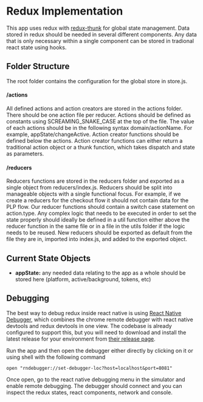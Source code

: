 # Redux Implementation
This app uses redux with [redux-thunk](https://github.com/reduxjs/redux-thunk) for global state management. Data stored in redux should be needed in several different components. Any data that is only necessary within a single component can be stored in tradional react state using hooks.

## Folder Structure
The root folder contains the configuration for the global store in store.js.

#### /actions
All defined actions and action creators are stored in the actions folder. There should be one action file per reducer. Actions should be defined as constants using SCREAMING_SNAKE_CASE at the top of the file. The value of each actions should be in the following syntax domain/actionName. For example, appState/changeActive. Action creator functions should be defined below the actions. Action creator functions can either return a traditional action object or a thunk function, which takes dispatch and state as parameters.

#### /reducers
Reducers functions are stored in the reducers folder and exported as a single object from reducers/index.js. Reducers should be split into manageable objects with a single functional focus. For example, if we create a reducers for the checkout flow it should not contain data for the PLP flow. Our reducer functions should contain a switch case statement on action.type. Any complex logic that needs to be executed in order to set the state properly should ideally be defined in a util function either above the reducer function in the same file or in a file in the utils folder if the logic needs to be reused. New reducers should be exported as default from the file they are in, imported into index.js, and added to the exported object.

## Current State Objects
- **appState:** any needed data relating to the app as a whole should be stored here (platform, active/background, tokens, etc)

## Debugging
The best way to debug redux inside react native is using [React Native Debugger](https://github.com/jhen0409/react-native-debugger), which combines the chrome remote debugger with react native devtools and redux devtools in one view. The codebase is already configured to support this, but you will need to download and install the latest release for your environment from [their release page](https://github.com/jhen0409/react-native-debugger/releases).

Run the app and then open the debugger either directly by clicking on it or using shell with the following command
```
open "rndebugger://set-debugger-loc?host=localhost&port=8081"
```

Once open, go to the react native debugging menu in the simulator and enable remote debugging. The debugger should connect and you can inspect the redux states, react components, network and console.
